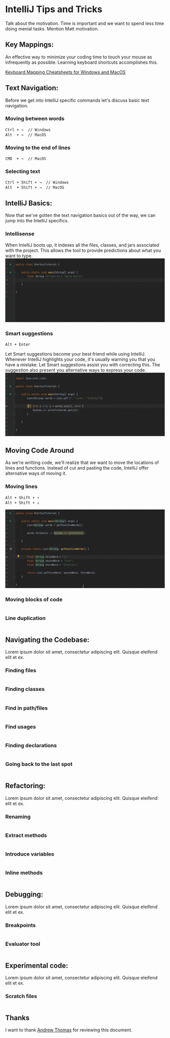 # IntelliJ Tips and Tricks
Talk about the motivation. Time is important and 
we want to spend less time doing menial tasks. Mention Matt motivation.

## Key Mappings:
An effective way to minimize your coding time to touch your mouse as infrequently as possible. Learning keyboard shortcuts accomplishes this.

[Keyboard Mapping Cheatsheets for Windows and MacOS](https://resources.jetbrains.com/storage/products/intellij-idea/docs/IntelliJIDEA_ReferenceCard.pdf)

## Text Navigation:
Before we get into IntelliJ specific commands
let's discuss basic text navigation.

### Moving between words
```
Ctrl + →  // Windows
Alt  + →  // MacOS
```
### Moving to the end of lines
```
CMD  + →  // MacOS
```
### Selecting text
```
Ctrl + Shift + →  // Windows
Alt  + Shift + →  // MacOS
```

## IntelliJ Basics:
Now that we've gotten the text navigation basics out of the way, we can jump into the IntelliJ specifics.

### Intellisense
When IntelliJ boots up, it indexes all the files, classes, and jars associated with the project. This allows the tool to provide predictions about
what you want to type.
![Intellisense](gifs/intellisense.gif)

### Smart suggestions
```
Alt + Enter
```
Let Smart suggestions become your best friend while using IntelliJ. Whenever IntelliJ highlights
your code, it's usually warning you that you have a mistake. Let Smart suggestions assist you with correcting this. The suggestion also present you alternative ways to express your code.
![Smart suggestions](gifs/smart-suggestions.gif)


## Moving Code Around
As we're writting code, we'll realize that we want to move the locations of lines and functions. Instead of cut and pasting the code, IntelliJ offer alternative ways of moving it.

### Moving lines
```
Alt + Shift + ↑
Alt + Shift + ↓
```
![Moving lines](gifs/moving-lines.gif)

### Moving blocks of code
```
```
### Line duplication
```
```

## Navigating the Codebase:
Lorem ipsum dolor sit amet, consectetur adipiscing elit. Quisque eleifend elit et ex.

### Finding files
```
```
### Finding classes
```
```
### Find in path/files
```
```
### Find usages
```
```
### Finding declarations
```
```
### Going back to the last spot
```
```

## Refactoring:
Lorem ipsum dolor sit amet, consectetur adipiscing elit. Quisque eleifend elit et ex.

### Renaming
```
```
### Extract methods
```
```
### Introduce variables
```
```
### Inline methods
```
```

## Debugging:
Lorem ipsum dolor sit amet, consectetur adipiscing elit. Quisque eleifend elit et ex.

### Breakpoints
```
```
### Evaluator tool
```
```

## Experimental code:
Lorem ipsum dolor sit amet, consectetur adipiscing elit. Quisque eleifend elit et ex.

### Scratch files
```
```

## Thanks
I want to thank [Andrew Thomas](https://github.com/ch00kz) for reviewing this document.

